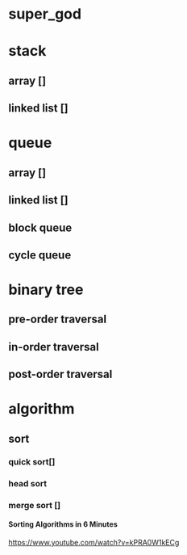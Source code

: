 # super_god



# stack
## array []
## linked list []


# queue

## array []
## linked list []
## block queue
## cycle queue

# binary tree
## pre-order traversal
## in-order traversal
## post-order traversal







# algorithm

## sort
### quick sort[]
### head sort 
### merge sort []


#### Sorting Algorithms in 6 Minutes
https://www.youtube.com/watch?v=kPRA0W1kECg 
